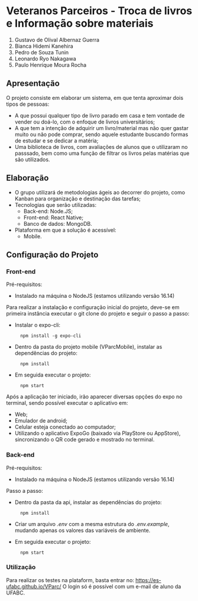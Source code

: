 # Veteranos Parceiros - Troca de livros e Informação sobre materiais

1. Gustavo de Olival Albernaz Guerra
1. Bianca Hidemi Kanehira
1. Pedro de Souza Tunin
1. Leonardo Ryo Nakagawa
1. Paulo Henrique Moura Rocha

<!-- * https://docs.google.com/document/d/11UHQol3MJSEbS0Vub-CUUXjuey0ZXbORbg9KH3h0AKE/edit -->

## Apresentação

O projeto consiste em elaborar um sistema, em que tenta aproximar dois tipos de pessoas:

- A que possui qualquer tipo de livro parado em casa e tem vontade de vender ou doá-lo, com o enfoque de livros universitários;
- A que tem a intenção de adquirir um livro/material mas não quer gastar muito ou não pode comprar, sendo aquele estudante buscando formas de estudar e se dedicar a matéria;
- Uma biblioteca de livros, com avaliações de alunos que o utilizaram no passsado, bem como uma função de filtrar os livros pelas matérias que são utilizados.

## Elaboração

- O grupo utilizará de metodologias ágeis ao decorrer do projeto, como Kanban para organização e destinação das tarefas;
- Tecnologias que serão utilizadas:
  - Back-end: Node.JS;
  - Front-end: React Native;
  - Banco de dados: MongoDB.
- Plataforma em que a solução é acessível:
  - Mobile.

## Configuração do Projeto

### Front-end

Pré-requisitos:

- Instalado na máquina o NodeJS (estamos utilizando versão 16.14)

Para realizar a instalação e configuração inicial do projeto, deve-se em primeira instância executar o git clone do projeto e seguir o passo a passo:

- Instalar o expo-cli:

        npm install -g expo-cli

- Dentro da pasta do projeto mobile (VParcMobile), instalar as dependências do projeto:

        npm install

- Em seguida executar o projeto:

        npm start

Após a aplicação ter iniciado, irão aparecer diversas opções do expo no terminal, sendo possível executar o aplicativo em:

- Web;
- Emulador de android;
- Celular esteja conectado ao computador;
- Utilizando o aplicativo ExpoGo (baixado via PlayStore ou AppStore), sincronizando o QR code gerado e mostrado no terminal.

### Back-end

Pré-requisitos:

- Instalado na máquina o NodeJS (estamos utilizando versão 16.14)

Passo a passo:

- Dentro da pasta da api, instalar as dependências do projeto:

        npm install

- Criar um arquivo _.env_ com a mesma estrutura do _.env.example_, mudando apenas os valores das variáveis de ambiente.

- Em seguida executar o projeto:

        npm start

### Utilização

Para realizar os testes na plataform, basta entrar no: https://es-ufabc.github.io/VParc/
O login só é possível com um e-mail de aluno da UFABC.


